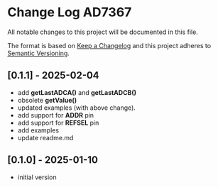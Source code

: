 # Change Log AD7367

All notable changes to this project will be documented in this file.

The format is based on [Keep a Changelog](http://keepachangelog.com/)
and this project adheres to [Semantic Versioning](http://semver.org/).


## [0.1.1] - 2025-02-04
- add **getLastADCA()** and **getLastADCB()**
- obsolete **getValue()**
- updated examples (with above change).
- add support for **ADDR** pin
- add support for **REFSEL** pin
- add examples 
- update readme.md


## [0.1.0] - 2025-01-10
- initial version

